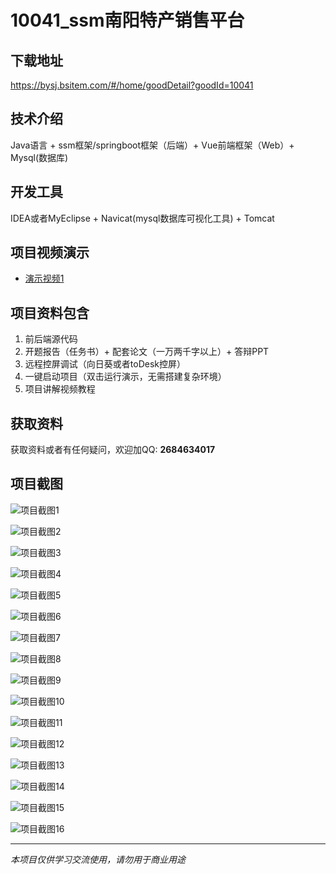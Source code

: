 # 10041_ssm南阳特产销售平台

## 下载地址
https://bysj.bsitem.com/#/home/goodDetail?goodId=10041

## 技术介绍
Java语言 + ssm框架/springboot框架（后端）+ Vue前端框架（Web）+ Mysql(数据库)

## 开发工具
IDEA或者MyEclipse + Navicat(mysql数据库可视化工具) + Tomcat

## 项目视频演示
- [演示视频1](https://graduation-images.oss-cn-beijing.aliyuncs.com/videos/10041/067--ssm南阳特产销售平台演示录像2023_50kf2abo.mp4)

## 项目资料包含
1. 前后端源代码
2. 开题报告（任务书）+ 配套论文（一万两千字以上）+ 答辩PPT
3. 远程控屏调试（向日葵或者toDesk控屏）
4. 一键启动项目（双击运行演示，无需搭建复杂环境）
5. 项目讲解视频教程

## 获取资料
获取资料或者有任何疑问，欢迎加QQ: **2684634017**

## 项目截图
![项目截图1](https://graduation-images.oss-cn-beijing.aliyuncs.com/图片/10041/毕设论坛项目主图.jpg)

![项目截图2](https://graduation-images.oss-cn-beijing.aliyuncs.com/图片/10041/1.png)

![项目截图3](https://graduation-images.oss-cn-beijing.aliyuncs.com/图片/10041/2.png)

![项目截图4](https://graduation-images.oss-cn-beijing.aliyuncs.com/图片/10041/3.png)

![项目截图5](https://graduation-images.oss-cn-beijing.aliyuncs.com/图片/10041/4.png)

![项目截图6](https://graduation-images.oss-cn-beijing.aliyuncs.com/图片/10041/5.png)

![项目截图7](https://graduation-images.oss-cn-beijing.aliyuncs.com/图片/10041/6.png)

![项目截图8](https://graduation-images.oss-cn-beijing.aliyuncs.com/图片/10041/7.png)

![项目截图9](https://graduation-images.oss-cn-beijing.aliyuncs.com/图片/10041/8.png)

![项目截图10](https://graduation-images.oss-cn-beijing.aliyuncs.com/图片/10041/9.png)

![项目截图11](https://graduation-images.oss-cn-beijing.aliyuncs.com/图片/10041/10.png)

![项目截图12](https://graduation-images.oss-cn-beijing.aliyuncs.com/图片/10041/11.png)

![项目截图13](https://graduation-images.oss-cn-beijing.aliyuncs.com/图片/10041/12.png)

![项目截图14](https://graduation-images.oss-cn-beijing.aliyuncs.com/图片/10041/13.png)

![项目截图15](https://graduation-images.oss-cn-beijing.aliyuncs.com/图片/10041/14.png)

![项目截图16](https://graduation-images.oss-cn-beijing.aliyuncs.com/图片/10041/15.png)

---
*本项目仅供学习交流使用，请勿用于商业用途*
